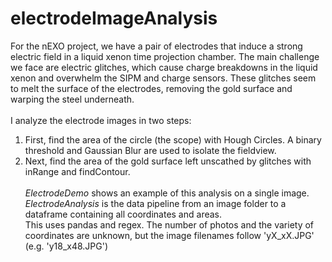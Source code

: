 # electrodeImageAnalysis

For the nEXO project, we have a pair of electrodes that induce a strong electric field in a liquid xenon time projection chamber. The main challenge we face are electric glitches, which cause charge breakdowns in the liquid xenon and overwhelm the SIPM and charge sensors. These glitches seem to melt the surface of the electrodes, removing the gold surface and warping the steel underneath.<br>   
I analyze the electrode images in two steps: 
1. First, find the area of the circle (the scope) with Hough Circles. A binary
   threshold and Gaussian Blur are used to isolate the fieldview.
2. Next, find the area of the gold surface left unscathed by glitches with inRange and findContour.<br>   
*ElectrodeDemo* shows an example of this analysis on a single image.<br>
*ElectrodeAnalysis* is the data pipeline from an image folder to a dataframe containing all coordinates and areas.<br>
This uses pandas and regex. The number of photos and the variety of coordinates
are unknown, but the image filenames follow 'yX\_xX.JPG' (e.g. 'y18\_x48.JPG')
